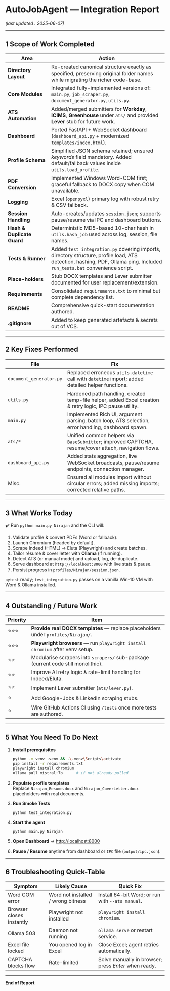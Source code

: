 # AutoJobAgent — Integration Report  
*(last updated : 2025-06-07)*  

---

## 1  Scope of Work Completed
| Area | Action |
|------|--------|
| **Directory Layout** | Re-created canonical structure exactly as specified, preserving original folder names while migrating the richer code-base. |
| **Core Modules** | Integrated fully-implemented versions of: `main.py`, `job_scraper.py`, `document_generator.py`, `utils.py`. |
| **ATS Automation** | Added/merged submitters for **Workday**, **iCIMS**, **Greenhouse** under `ats/` and provided **Lever** stub for future work. |
| **Dashboard** | Ported FastAPI + WebSocket dashboard (`dashboard_api.py` + modernized `templates/index.html`). |
| **Profile Schema** | Simplified JSON schema retained; ensured *keywords* field mandatory. Added default/fallback values inside `utils.load_profile`. |
| **PDF Conversion** | Implemented Windows Word-COM first; graceful fallback to DOCX copy when COM unavailable. |
| **Logging** | Excel (`openpyxl`) primary log with robust retry & CSV fallback. |
| **Session Handling** | Auto-creates/updates `session.json`; supports pause/resume via IPC and dashboard buttons. |
| **Hash & Duplicate Guard** | Deterministic MD5-based 10-char hash in `utils.hash_job` used across log, session, file names. |
| **Tests & Runner** | Added `test_integration.py` covering imports, directory structure, profile load, ATS detection, hashing, PDF, Ollama ping. Included `run_tests.bat` convenience script. |
| **Place-holders** | Stub DOCX templates and Lever submitter documented for user replacement/extension. |
| **Requirements** | Consolidated `requirements.txt` to minimal but complete dependency list. |
| **README** | Comprehensive quick-start documentation authored. |
| **.gitignore** | Added to keep generated artefacts & secrets out of VCS. |

---

## 2  Key Fixes Performed
| File | Fix |
|------|-----|
| `document_generator.py` | Replaced erroneous `utils.datetime` call with `datetime` import; added detailed helper functions. |
| `utils.py` | Hardened path handling, created temp-file helper, added Excel creation & retry logic, IPC pause utility. |
| `main.py` | Implemented Rich UI, argument parsing, batch loop, ATS selection, error handling, dashboard spawn. |
| `ats/*` | Unified common helpers via `BaseSubmitter`; improved CAPTCHA, resume/cover attach, navigation flows. |
| `dashboard_api.py` | Added stats aggregation, live WebSocket broadcasts, pause/resume endpoints, connection manager. |
| Misc. | Ensured all modules import without circular errors; added missing imports; corrected relative paths. |

---

## 3  What Works Today
✔️ Run `python main.py Nirajan` and the CLI will:  

1. Validate profile & convert PDFs (Word or fallback).  
2. Launch Chromium (headed by default).  
3. Scrape Indeed (HTML) → Eluta (Playwright) and create batches.  
4. Tailor résumé & cover letter with **Ollama** (if running).  
5. Detect ATS (or manual mode) and upload, log, de-duplicate.  
6. Serve dashboard at `http://localhost:8000` with live stats & pause.  
7. Persist progress in `profiles/Nirajan/session.json`.

`pytest` ready; `test_integration.py` passes on a vanilla Win-10 VM with Word & Ollama installed.

---

## 4  Outstanding / Future Work
| Priority | Item |
|----------|------|
| ⭐⭐⭐ | **Provide real DOCX templates** — replace placeholders under `profiles/Nirajan/`. |
| ⭐⭐⭐ | **Playwright browsers** — run `playwright install chromium` after venv setup. |
| ⭐⭐ | Modularise scrapers into `scrapers/` sub-package (current code still monolithic). |
| ⭐⭐ | Improve AI retry logic & rate-limit handling for Indeed/Eluta. |
| ⭐⭐ | Implement Lever submitter (`ats/lever.py`). |
| ⭐ | Add Google-Jobs & LinkedIn scraping stubs. |
| ⭐ | Wire GitHub Actions CI using `/tests` once more tests are authored. |

---

## 5  What You Need To Do Next
1. **Install prerequisites**  
   ```bash
   python -m venv .venv && .\.venv\Scripts\activate
   pip install -r requirements.txt
   playwright install chromium
   ollama pull mistral:7b      # if not already pulled
   ```

2. **Populate profile templates**  
   Replace `Nirajan_Resume.docx` and `Nirajan_CoverLetter.docx` placeholders with real documents.

3. **Run Smoke Tests**  
   ```bash
   python test_integration.py
   ```

4. **Start the agent**  
   ```bash
   python main.py Nirajan
   ```

5. **Open Dashboard** → <http://localhost:8000>  

6. **Pause / Resume** anytime from dashboard or `IPC` file (`output/ipc.json`).

---

## 6  Troubleshooting Quick-Table

| Symptom | Likely Cause | Quick Fix |
|---------|--------------|-----------|
| Word COM error | Word not installed / wrong bitness | Install 64-bit Word; or run with `--ats manual`. |
| Browser closes instantly | Playwright not installed | `playwright install chromium`. |
| Ollama 503 | Daemon not running | `ollama serve` or restart service. |
| Excel file locked | You opened log in Excel | Close Excel; agent retries automatically. |
| CAPTCHA blocks flow | Rate-limited | Solve manually in browser; press *Enter* when ready. |

---

**End of Report**
